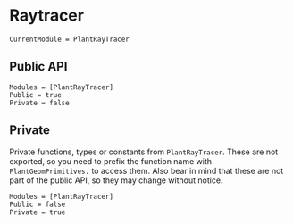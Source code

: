# Raytracer

```@meta
CurrentModule = PlantRayTracer
```

## Public API

```@autodocs
Modules = [PlantRayTracer]
Public = true
Private = false
```

## Private

Private functions, types or constants from `PlantRayTracer`. These are not exported, so you need to prefix the function name with `PlantGeomPrimitives.` to access them. Also bear in mind that these are not part of the public API, so they may change without notice.

```@autodocs
Modules = [PlantRayTracer]
Public = false
Private = true
```
